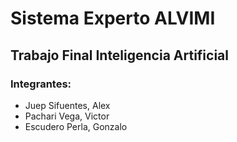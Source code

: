 # Sistema Experto ALVIMI
## Trabajo Final Inteligencia Artificial
### Integrantes:
* Juep Sifuentes, Alex
* Pachari Vega, Victor
* Escudero Perla, Gonzalo
